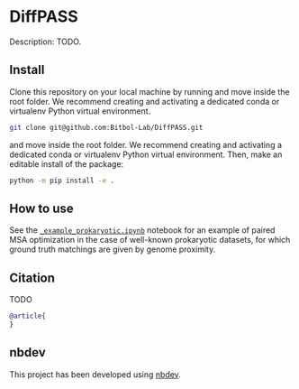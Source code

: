 # DiffPASS

<!-- WARNING: THIS FILE WAS AUTOGENERATED! DO NOT EDIT! -->

Description: TODO.

## Install

Clone this repository on your local machine by running and move inside
the root folder. We recommend creating and activating a dedicated conda
or virtualenv Python virtual environment.

``` sh
git clone git@github.com:Bitbol-Lab/DiffPASS.git
```

and move inside the root folder. We recommend creating and activating a
dedicated conda or virtualenv Python virtual environment. Then, make an
editable install of the package:

``` sh
python -m pip install -e .
```

## How to use

See the
[`_example_prokaryotic.ipynb`](https://github.com/Bitbol-Lab/DiffPALM/blob/main/nbs/_example_prokaryotic.ipynb)
notebook for an example of paired MSA optimization in the case of
well-known prokaryotic datasets, for which ground truth matchings are
given by genome proximity.

## Citation

TODO

``` bibtex
@article{
}
```

## nbdev

This project has been developed using [nbdev](https://nbdev.fast.ai/).
